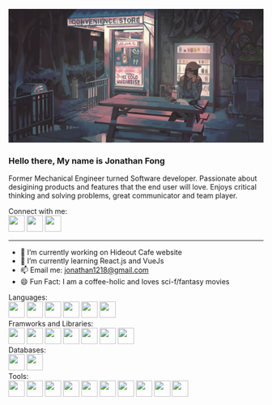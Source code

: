 [![Header](https://github.com/Jfong1218/Jfong1218/blob/main/convenience_store_by_klegs_dbvg1rq.jpg "Header")](https://github.com/Jfong1218)

### Hello there, My name is Jonathan Fong

Former Mechanical Engineer turned Software developer. Passionate about desigining products and features that the end user will love. Enjoys critical thinking and solving problems, great communicator and team player.

Connect with me:</br>
<a href="https://www.linkedin.com/in/jonathan-fong-9a9b80148/"><img height="32" width="32" src="https://user-images.githubusercontent.com/109251936/200982277-ce033c2e-289c-437b-bc69-6c285ddc77ca.png" /></a>
<a href="https://www.github.com/jfong1218"><img height="32" width="32" src="https://user-images.githubusercontent.com/109251936/200982469-b2b25cdb-f9b7-48a7-a54b-3739d7e73cbc.png" /></a>
<a href="https://www.facebook.com/jonathan.c.fong/"><img height="32" width="32" src="https://user-images.githubusercontent.com/109251936/200982569-6daa2503-4ee7-4acc-bb47-beab85d1c085.png" /></a>
_____________________________________________________________________________________________________________________________________________________
- 🔭 I’m currently working on Hideout Cafe website
- 🌱 I’m currently learning React.js and VueJs
- 📫 Email me: jonathan1218@gmail.com
- 😄 Fun Fact: I am a coffee-holic and loves sci-f/fantasy movies

Languages:</br>
<img height="32" width="32" src="https://user-images.githubusercontent.com/109251936/200984837-909bac3c-7f4d-48f9-ac2d-7655ff7cf74e.png"/>
<img height="32" width="32" src="https://user-images.githubusercontent.com/109251936/200984571-029b66b7-2e0c-493e-b610-c02b0e8bf8a9.png"/>
<img height="32" width="32" src="https://user-images.githubusercontent.com/109251936/200984919-fd8360ec-2960-4f53-b80d-03295b7725c9.png"/>
<img height="32" width="32" src="https://user-images.githubusercontent.com/109251936/200985086-7bbdc673-ddb1-4369-83de-0642876408c0.png"/>
<img height="32" width="32" src="https://user-images.githubusercontent.com/109251936/200985252-e1bed753-55ff-4a94-8949-568841bb0361.png"/>
<img height="32" width="32" src="https://user-images.githubusercontent.com/109251936/200985387-fd3c145b-949f-442f-994c-c2239ae635e2.png"/>
</br>
Framworks and Libraries: </br>
<img height="32" width="32" src="https://banner2.cleanpng.com/20180508/qyw/kisspng-flask-python-web-framework-web-application-tutoria-5af1dbb70b6430.1030595115257998630467.jpg"/>
<img height="32" width="32" src="https://quintagroup.com/cms/python/images/jinja2.png/@@images/919c2c3d-5b4e-4650-943a-b0df263f851b.png"/>
<img height="32" width="32" src="https://camo.githubusercontent.com/bec2c92468d081617cb3145a8f3d8103e268bca400f6169c3a68dc66e05c971e/68747470733a2f2f76352e676574626f6f7473747261702e636f6d2f646f63732f352e302f6173736574732f6272616e642f626f6f7473747261702d6c6f676f2d736861646f772e706e67"/>
<img height="32" width="32" src="https://seeklogo.com/images/J/jquery-logo-CFE6ECE363-seeklogo.com.png"/>
<img height="32" width="32" src="https://cdn-icons-png.flaticon.com/512/1183/1183672.png"/>
<img height="32" width="32" src="https://ih1.redbubble.net/image.438908244.6144/st,small,507x507-pad,600x600,f8f8f8.u2.jpg"/>
<img height="32" width="32" src="https://spring.io/images/favicon-9d25009f65637a49ac8d91eb1cf7b75e.ico"/>
</br>
Databases:</br>
<img height="32" width="32" src="https://www.freepnglogos.com/uploads/logo-mysql-png/logo-mysql-mysql-logo-png-images-are-download-crazypng-21.png"/>
<img height="32" width="32" src="https://res.cloudinary.com/crunchbase-production/image/upload/c_lpad,h_170,w_170,f_auto,b_white,q_auto:eco,dpr_1/erkxwhl1gd48xfhe2yld"/>
</br>
Tools: </br>
<img height="32" width="32" src="https://www.w3schools.com/whatis/img_ajax.jpg"/>
<img height="32" width="32" src="https://cdn-icons-png.flaticon.com/512/136/136525.png"/>
<img height="32" width="32" src="https://webdevolutions.blob.core.windows.net/blog/2013/02/MySQLWorkbench.png"/>
<img height="32" width="32" src="https://cdn-icons-png.flaticon.com/512/4494/4494740.png"/>
<img height="32" width="32" src="https://cdn-icons-png.flaticon.com/512/733/733553.png"/>
<img height="32" width="32" src="https://res.cloudinary.com/practicaldev/image/fetch/s--RK-AgEnh--/c_imagga_scale,f_auto,fl_progressive,h_900,q_auto,w_1600/https://dev-to-uploads.s3.amazonaws.com/i/1s3bedypkt7zm8maikzg.png"/>
<img height="32" width="32" src="https://www.tlane.dev/static/media/bcrypt.a24335f0.png"/>
<img height="32" width="32" src="https://upload.wikimedia.org/wikipedia/commons/thumb/9/9a/Visual_Studio_Code_1.35_icon.svg/2048px-Visual_Studio_Code_1.35_icon.svg.png"/>
<img height="32" width="32" src="https://user-images.githubusercontent.com/11943860/46922529-b28cdc80-cfe0-11e8-9aec-0091161d3599.png"/>
<img height="32" width="32" src="https://user-images.githubusercontent.com/7853266/44114706-9c72dd08-9fd1-11e8-8d9d-6d9d651c75ad.png"/>


<!--
**Jfong1218/Jfong1218** is a ✨ _special_ ✨ repository because its `README.md` (this file) appears on your GitHub profile.

Here are some ideas to get you started:

- 🔭 I’m currently working on ...
- 🌱 I’m currently learning ...
- 👯 I’m looking to collaborate on ...
- 🤔 I’m looking for help with ...
- 💬 Ask me about ...
- 📫 How to reach me: ...
- 😄 Pronouns: ...
- ⚡ Fun fact: ...
-->
